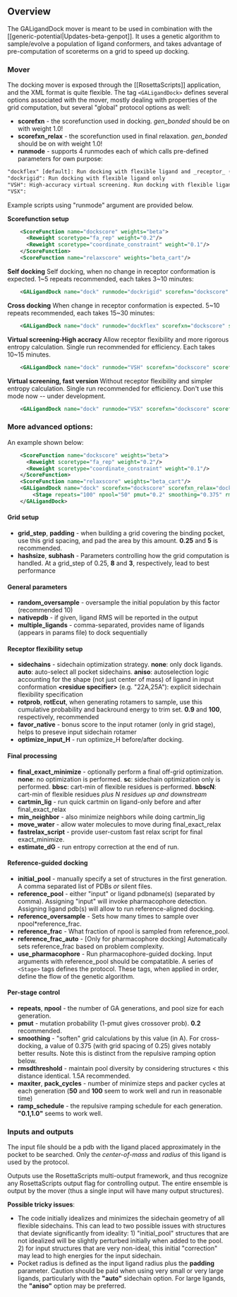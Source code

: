 ## Overview

The GALigandDock mover is meant to be used in combination with the [[generic-potential|Updates-beta-genpot]]. It uses a genetic algorithm to sample/evolve a population of ligand conformers, and takes advantage of pre-computation of scoreterms on a grid to speed up docking.

### Mover

The docking mover is exposed through the [[RosettaScripts]] application, and the XML format is quite flexible. 
The tag `<GALigandDock>` defines several options associated with the mover, mostly dealing with properties of the grid computation, but several "global" protocol options as well:

* **scorefxn** - the scorefunction used in docking.  _gen_bonded_ should be on with weight 1.0!
* **scorefxn_relax** - the scorefunction used in final relaxation.  _gen_bonded_ should be on with weight 1.0!
* **runmode** - supports 4 runmodes each of which calls pre-defined parameters for own purpose:
```html
"dockflex" [default]: Run docking with flexible ligand and _receptor_ (upto backbone flexibilty)
"dockrigid": Run docking with flexible ligand only 
"VSH": High-accuracy virtual screening. Run docking with flexible ligand & receptor sidechains followed by entropy estimation.  
"VSX": 
```

Example scripts using "runmode" argument are provided below.

**Scorefunction setup**
```xml
    <ScoreFunction name="dockscore" weights="beta">
      <Reweight scoretype="fa_rep" weight="0.2"/>
      <Reweight scoretype="coordinate_constraint" weight="0.1"/>
    </ScoreFunction>
    <ScoreFunction name="relaxscore" weights="beta_cart"/>
```

**Self docking**
Self docking, when no change in receptor conformation is expected. 1~5 repeats recommended, each takes 3~10 minutes:
```xml
    <GALigandDock name="dock" runmode="dockrigid" scorefxn="dockscore" scorefxn_relax="relaxscore" />
```
**Cross docking**
When change in receptor conformation is expected. 5~10 repeats recommended, each takes 15~30 minutes:
```xml
    <GALigandDock name="dock" runmode="dockflex" scorefxn="dockscore" scorefxn_relax="relaxscore"/>
```
**Virtual screening-High accracy** 
Allow receptor flexibility and more rigorous entropy calculation. Single run recommended for efficiency. Each takes 10~15 minutes.
```xml
    <GALigandDock name="dock" runmode="VSH" scorefxn="dockscore" scorefxn_relax="relaxscore" nativepdb="holo.pdb"/>
```

**Virtual screening, fast version** 
Without receptor flexibility and simpler entropy calculation. Single run recommended for efficiency. Don't use this mode now -- under development. 
```xml
    <GALigandDock name="dock" runmode="VSX" scorefxn="dockscore" scorefxn_relax="relaxscore" nativepdb="holo.pdb"/>
```

### More advanced options:

An example shown below:
```xml    
    <ScoreFunction name="dockscore" weights="beta">
      <Reweight scoretype="fa_rep" weight="0.2"/>
      <Reweight scoretype="coordinate_constraint" weight="0.1"/>
    </ScoreFunction>
    <ScoreFunction name="relaxscore" weights="beta_cart"/>
    <GALigandDock name="dock" scorefxn="dockscore" scorefxn_relax="dock" grid_step="0.25" padding="5.0" hashsize="8.0" subhash="3" nativepdb="holo.pdb" final_exact_minimize="sc" random_oversample="10" rotprob="0.9" rotEcut="100"  sidechains="aniso" initial_pool="holo.pdb" >
        <Stage repeats="100" npool="50" pmut="0.2" smoothing="0.375" rmsdthreshold="2.0" maxiter="50" pack_cycles="100" ramp_schedule="0.1,1.0"/>
    </GALigandDock>
```

#### Grid setup
* **grid_step**, **padding** - when building a grid covering the binding pocket, use this grid spacing, and pad the area by this amount.  **0.25** and **5** is recommended.
* **hashsize**, **subhash** - Parameters controlling how the grid computation is handled.  At a grid_step of 0.25, **8** and **3**, respectively, lead to best performance

#### General parameters
* **random_oversample** - oversample the initial population by this factor (recommended 10)
* **nativepdb** - if given, ligand RMS will be reported in the output
* **multiple_ligands** - comma-separated, provides name of ligands (appears in params file) to dock sequentially

#### Receptor flexibility setup
* **sidechains** - sidechain optimization strategy. **none**: only dock ligands.  **auto**: auto-select all pocket sidechains.  **aniso**: autoselection logic accounting for the shape (not just center of mass) of ligand in input conformation **\<residue specifier\>** (e.g. "22A,25A"): explicit sidechain flexibility specification
* **rotprob**, **rotEcut**, when generating rotamers to sample, use this cumulative probability and backround energy to trim set.  **0.9** and **100**, respectively, recommended
* **favor_native** - bonus score to the input rotamer (only in grid stage), helps to preseve input sidechain rotamer
* **optimize_input_H** - run optimize_H before/after docking.

#### Final processing
* **final_exact_minimize** - optionally perform a final off-grid optimization.  **none**: no optimization is performed. **sc**: sidechain optimization only is performed.  **bbsc**: cart-min of flexible residues is performed.  **bbscN**: cart-min of flexible residues *plus N residues up and downstream*
* **cartmin_lig** - run quick cartmin on ligand-only before and after final_exact_relax
* **min_neighbor** - also minimize neighbors while doing cartmin_lig
* **move_water** - allow water molecules to move during final_exact_relax
* **fastrelax_script** - provide user-custom fast relax script for final exact_minimize.
* **estimate_dG** - run entropy correction at the end of run.

#### Reference-guided docking
* **initial_pool** - manually specify a set of structures in the first generation.  A comma separated list of PDBs _or_ silent files.
* **reference_pool** - either "input" or ligand pdbname(s) (separated by comma). Assigning "input" will invoke pharmacophore detection. Assigning ligand pdb(s) will allow to run reference-aligned docking.
* **reference_oversample** - Sets how many times to sample over npool*reference_frac.
* **reference_frac** - What fraction of npool is sampled from reference_pool.
* **reference_frac_auto** - [Only for pharmacophore docking] Automatically sets reference_frac based on problem complexity. 
* **use_pharmacophore** - Run pharmacophore-guided docking. Input arguments with reference_pool should be compatatible.
A series of `<Stage>` tags defines the protocol.  These tags, when applied in order, define the flow of the genetic algorithm.  

#### Per-stage control
* **repeats**, **npool** - the number of GA generations, and pool size for each generation.
* **pmut** - mutation probability (1-pmut gives crossover prob).  **0.2** recommended.
* **smoothing** - "soften" grid calculations by this value (in A).  For cross-docking, a value of 0.375 (with grid spacing of 0.25) gives notably better results.  Note this is distinct from the repulsive ramping option below.
* **rmsdthreshold** - maintain pool diversity by considering structures < this distance identical.  1.5A recommended.
* **maxiter**, **pack_cycles** - number of minimize steps and packer cycles at each generation (**50** and **100** seem to work well and run in reasonable time)
* **ramp_schedule** - the repulsive ramping schedule for each generation.  **"0.1,1.0"** seems to work well.

### Inputs and outputs

The input file should be a pdb with the ligand placed approximately in the pocket to be searched.  Only the _center-of-mass_ and _radius_ of this ligand is used by the protocol.

Outputs use the RosettaScripts multi-output framework, and thus recognize any RosettaScripts output flag for controlling output.  The entire ensemble is output by the mover (thus a single input will have many output structures).

**Possible tricky issues**:
* The code initially idealizes and minimizes the sidechain geometry of all flexible sidechains.  This can lead to two possible issues with structures that deviate significantly from ideality: 1) "initial_pool" structures that are not idealized will be slightly perturbed initially when added to the pool.  2) for input structures that are very non-ideal, this initial "correction" may lead to high energies for the input sidechain.
* Pocket radius is defined as the input ligand radius plus the **padding** parameter.  Caution should be paid when using very small or very large ligands, particularly with the **"auto"** sidechain option.  For large ligands, the **"aniso"** option may be preferred.
